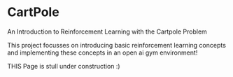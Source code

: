 # CartPole
An Introduction to Reinforcement Learning with the Cartpole Problem

This project focusses on introducing basic reinforcement learning concepts and implementing these concepts in an open ai gym environment!

THIS Page is stull under construction :)
